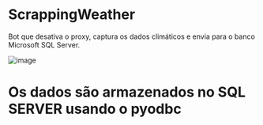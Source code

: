 # ScrappingWeather
Bot que desativa o proxy, captura os dados climáticos e envia para o banco Microsoft SQL Server.

![image](https://user-images.githubusercontent.com/23191267/116613715-68a24280-a90f-11eb-8275-d123e9bb7b6b.png)

# Os dados são armazenados no SQL SERVER usando o pyodbc
